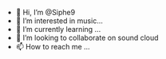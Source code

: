 - 👋 Hi, I’m @Siphe9
- 👀 I’m interested in music...
- 🌱 I’m currently learning ...
- 💞️ I’m looking to collaborate on sound cloud
- 📫 How to reach me ...

<!---
Siphe9/Siphe9 is a ✨ special ✨ repository because its `README.md` (this file) appears on your GitHub profile.
You can click the Preview link to take a look at your changes.
--->
